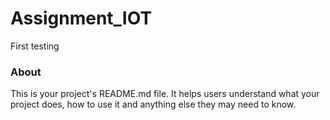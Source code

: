 Assignment_IOT
==============

First testing

### About

This is your project's README.md file. It helps users understand what your
project does, how to use it and anything else they may need to know.